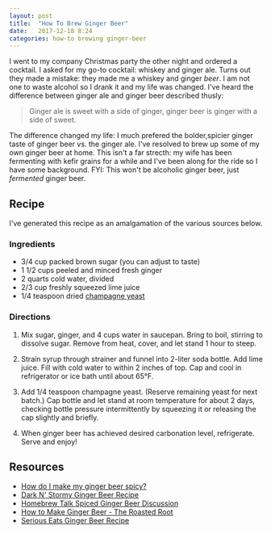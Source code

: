 ```yaml
---
layout: post
title:  "How To Brew Ginger Beer"
date:   2017-12-18 8:24
categories: how-to brewing ginger-beer
---
```


I went to my company Christmas party the other night and ordered a cocktail. I asked for my go-to cocktail: whiskey and ginger ale. Turns out they made a mistake: they made me a whiskey and ginger *beer*. I am not one to waste alcohol so I drank it and my life was changed. I've heard the difference between ginger ale and ginger beer described thusly:

> Ginger ale is sweet with a side of ginger, ginger beer is ginger with a side of sweet.

The difference changed my life: I much prefered the bolder,spicier ginger taste of ginger beer vs. the ginger ale. I've resolved to brew up some of my own ginger beer at home. This isn't a far strecth: my wife has been fermenting with kefir grains for a while and I've been along for the ride so I have some background. FYI: This won't be alcoholic ginger beer, just *fermented* ginger beer. 

## Recipe ##

I've generated this recipe as an amalgamation of the various sources below.

### Ingredients ###

* 3/4 cup packed brown sugar (you can adjust to taste)
* 1 1/2 cups peeled and minced fresh ginger
* 2 quarts cold water, divided
* 2/3 cup freshly squeezed lime juice
* 1/4 teaspoon dried [champagne yeast](http://amzn.to/2zjUDVa)

### Directions ###

1. Mix sugar, ginger, and 4 cups water in saucepan. Bring to boil, stirring to dissolve sugar. Remove from heat, cover, and let stand 1 hour to steep.

2. Strain syrup through strainer and funnel into 2-liter soda bottle. Add lime juice. Fill with cold water to within 2 inches of top. Cap and cool in refrigerator or ice bath until about 65°F.

3. Add 1/4 teaspoon champagne yeast. (Reserve remaining yeast for next batch.) Cap bottle and let stand at room temperature for about 2 days, checking bottle pressure intermittently by squeezing it or releasing the cap slightly and briefly.

4. When ginger beer has achieved desired carbonation level, refrigerate. Serve and enjoy!

## Resources ##

* [How do I make my ginger beer spicy?](https://homebrew.stackexchange.com/q/7713)
* [ Dark N' Stormy Ginger Beer Recipe](http://www.foodrepublic.com/2014/05/13/d-i-y-dark-n-stormy-how-to-make-homemade-ginger-beer/)
* [Homebrew Talk Spiced Ginger Beer Discussion](https://www.homebrewtalk.com/forum/threads/spiced-ginger-beer.72301/)
* [How to Make Ginger Beer - The Roasted Root](https://www.theroastedroot.net/how-to-make-ginger-beer/)
* [Serious Eats Ginger Beer Recipe](http://www.seriouseats.com/recipes/2012/01/homebrewing-recipe-how-to-brew-ginger-beer-at-home.html)



